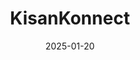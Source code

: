 ---  
layout: startup_page  
title: "KisanKonnect"  
id: "kisankonnect.in"  
permalink: "/kisankonnectkisankonnect.in01202025/"  
website: "https://www.kisankonnect.in/"  
funding_round: "Series A"  
funding_amount: "$4.5M"  
investors: "Mistry Ventures, Times Group's Brand Capital, Shilpa Shetty, VC-Grid, Vishwang Desai, other family offices"  
about: "KisanKonnect is a direct-to-consumer startup connecting over 500 local farms with customers, offering fresh fruits and vegetables at fair prices. They utilize a tech-enabled supply chain and promote sustainable farming methods, aiming to provide quality produce with complete traceability to consumers."  
markets: "Agritech, Food & Beverages"  
hq: "Ahmednagar, Maharashtra, India"  
founded_year: "2020"  
linkedin: "https://www.linkedin.com/company/kisankonnect"  
twitter: "https://twitter.com/kisankonnect_in"  
instagram: ""  
facebook: "https://www.facebook.com/kisankonnect.india"  
crunchbase: "https://www.crunchbase.com/organization/kisankonnect"  
pitchbook: "https://pitchbook.com/profiles/company/459858-79"  

date_display: "20-Jan-2025"  
date: "2025-01-20"

# SEO Optimization  
meta_title: "KisanKonnect - Series A Funding ($4.5M)"  
meta_description: "KisanKonnect, KisanKonnect is a direct-to-consumer startup connecting over 500 local farms with customers, offering fresh fruits and vegetables at fair prices. They..."  
meta_keywords: "KisanKonnect, Agritech, Food & Beverages, Series A funding"  
canonical_url: "https://startup.projectstartups.com/kisankonnectkisankonnect.in01202025/"  
---